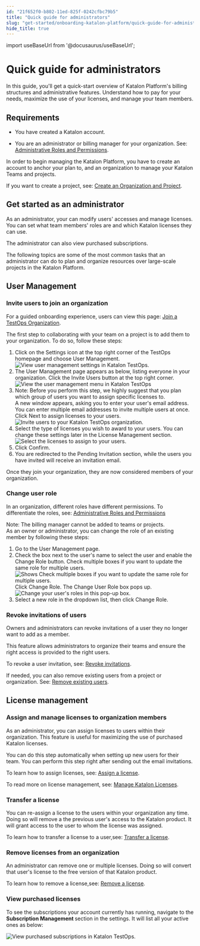 ```yaml
---
id: "21f652f0-b802-11ed-825f-0242cfbc79b5"
title: "Quick guide for administrators"
slug: "get-started/onboarding-katalon-platform/quick-guide-for-administrators"
hide_title: true
---
```

import useBaseUrl from '@docusaurus/useBaseUrl';


# <a id="reference-7664" class="anchor_top_offset"/><a id="ariaid-title1" class="anchor_top_offset"/>Quick guide for administrators

<p xmlns="http://www.w3.org/1999/xhtml" className="shortdesc">In this guide, you'll get a quick-start overview of Katalon Platform's billing structures and administrative features. Understand how to pay for your needs, maximize the use of your licenses, and manage your team members. </p> 

## Requirements

<ul xmlns="http://www.w3.org/1999/xhtml" className="ul"><li className="li"><p className="p">You have created a Katalon account.</p></li><li className="li"><p className="p">You are an administrator or billing manager for your organization. See: <a className="xref" href="/docs/administer/administration-roles/administrative-roles-and-permissions">Administrative Roles and Permissions</a>.</p></li></ul> 
<p xmlns="http://www.w3.org/1999/xhtml" className="p">In order to begin managing the Katalon Platform, you have to create an account to anchor your plan to, and an organization to manage your Katalon Teams and projects.</p> 
<p xmlns="http://www.w3.org/1999/xhtml" className="p">If you want to create a project, see: <a className="xref" href="/docs/administer/administration-tasks/create-an-organization-and-project">Create an Organization and Project</a>.</p> 

## Get started as an administrator

<p xmlns="http://www.w3.org/1999/xhtml" className="p">As an administrator, your can modify users' accesses and manage licenses. You can set what team members' roles are and which Katalon licenses they can use. </p> 
<p xmlns="http://www.w3.org/1999/xhtml" className="p">The administrator can also view purchased subscriptions. </p> 
<p xmlns="http://www.w3.org/1999/xhtml" className="p">The following topics are some of the most common tasks that an administrator can do  to plan and organize resources over large-scale projects in the Katalon Platform. </p> 
<p xmlns="http://www.w3.org/1999/xhtml" className="p"> </p> 

## <a id="topic-628" class="anchor_top_offset"/>User Management


### <a id="task-3463" class="anchor_top_offset"/>Invite users to join an organization

<section xmlns="http://www.w3.org/1999/xhtml" className="section context"><p className="p">For a guided onboarding experience, users can view this page: <a className="xref" href="/docs/administer/administration-tasks/join-a-testops-organization">Join a TestOps Organization</a>.</p>The first step to collaborating with your team on a project is to add them to your organization. To do so, follow these steps:</section> 
<ol xmlns="http://www.w3.org/1999/xhtml" className="ol steps"><li className="li step"><span className="ph cmd">Click on the <span className="ph uicontrol">Settings</span> icon at the top right corner of the TestOps homepage and choose <span className="ph uicontrol">User Management</span>.<img className="image" src={useBaseUrl("/3f350c80-b802-11ed-825f-0242cfbc79b5.png")} alt="View user management settings in Katalon TestOps." /></span></li><li className="li step"><span className="ph cmd">The <span className="ph uicontrol">User Management</span> page appears as below, listing everyone in your organization. Click the Invite Users button at the top right corner. <img className="image" src={useBaseUrl("/3f210f50-b802-11ed-825f-0242cfbc79b5.png")} alt="View the user management menu in Katalon TestOps" /></span></li><li className="li step"><div className="note note note_note"><span className="note__title">Note:</span>  Before you perform this step, we highly suggest that you plan which group of users you want to assign specific licenses to. </div><span className="ph cmd">A new window appears, asking you to enter your user's email address. You can enter multiple email addresses to invite multiple users at once. Click Next to assign licenses to your users. <img className="image" src={useBaseUrl("/3ec61e10-b802-11ed-825f-0242cfbc79b5.png")} alt="Invite users to your Katalon TestOps organization." /></span></li><li className="li step"><span className="ph cmd">Select the type of licenses you wish to award to your users. You can change these settings later in the<span className="ph uicontrol"> License Management</span> section. <img className="image" src={useBaseUrl("/3ed0f380-b802-11ed-825f-0242cfbc79b5.png")} alt="Select the licenses to assign to your users." /></span></li><li className="li step"><span className="ph cmd">Click <span className="ph uicontrol">Confirm</span>.</span></li><li className="li step"><span className="ph cmd">You are redirected to the <span className="ph uicontrol">Pending Invitation</span> section, while the users you have invited will receive an invitation email. </span></li></ol> 
<section xmlns="http://www.w3.org/1999/xhtml" className="section result">Once they join your organization, they are now considered members of your organization.</section> 

### <a id="task-1519" class="anchor_top_offset"/>Change user role

<p xmlns="http://www.w3.org/1999/xhtml" className="shortdesc">In an organization, different roles have different permissions. To differentiate the roles, see: <a className="xref" href="/docs/administer/administration-roles/administrative-roles-and-permissions">Administrative Roles and Permissions</a></p> 
<section xmlns="http://www.w3.org/1999/xhtml" className="section context"><div className="note note note_note"><span className="note__title">Note:</span>   The billing manager cannot be added to teams or projects.</div>As an owner or administrator, you can change the role of an existing member by following these steps:</section> 
<ol xmlns="http://www.w3.org/1999/xhtml" className="ol steps"><li className="li step stepexpand"><span className="ph cmd">Go to the <span className="ph uicontrol">User Management</span> page. </span></li><li className="li step stepexpand"><span className="ph cmd">Check the box next to the user's name to select the user and enable the <span className="ph uicontrol">Change Role</span> button.  Check multiple boxes if you want to update the same role for multiple users. <img className="image" src={useBaseUrl("/3eb3ce90-b802-11ed-825f-0242cfbc79b5.jpg")} alt="Shows Check multiple boxes if you want to update the same role for multiple users." /></span><div className="itemgroup stepresult">Click <span className="ph uicontrol">Change Role</span>. The <span className="ph uicontrol">Change User Role</span> box pops up. <img className="image" src={useBaseUrl("/3ef98a20-b802-11ed-825f-0242cfbc79b5.jpg")} alt="Change your user's roles in this pop-up box." /></div></li><li className="li step stepexpand"><span className="ph cmd">Select a new role in the dropdown list, then click <span className="ph uicontrol">Change Role</span>.</span></li></ol> 

### <a id="concept-8352" class="anchor_top_offset"/>Revoke invitations of users

<p xmlns="http://www.w3.org/1999/xhtml" className="shortdesc">Owners and administrators can revoke invitations of a user they no longer want to add as a member. </p> 
<p xmlns="http://www.w3.org/1999/xhtml" className="p">This feature allows administrators to organize their teams and ensure the right access is provided to the right users. </p> 
<p xmlns="http://www.w3.org/1999/xhtml" className="p">To revoke a user invitation, see: <a className="xref" href="/docs/administer/administration-tasks/user-management/manage-users#id_7">Revoke invitations</a>.</p> 
<p xmlns="http://www.w3.org/1999/xhtml" className="p">If needed, you can also remove existing users from a project or organization. See: <a className="xref" href="/docs/administer/administration-tasks/user-management/manage-users#id_8">Remove existing users</a>.</p> 

## <a id="concept-5866" class="anchor_top_offset"/>License management


###  Assign and manage licenses to organization members

                        
<p xmlns="http://www.w3.org/1999/xhtml" className="p">As an administrator, you can assign licenses to users within their organization. This feature is useful for maximizing the use of purchased Katalon licenses.</p> 
            
<p xmlns="http://www.w3.org/1999/xhtml" className="p">You can do this step automatically when setting up new users for their team. You can perform this step right after sending out the email invitations.</p> 
            
<p xmlns="http://www.w3.org/1999/xhtml" className="p">To learn how to assign licenses, see: <a className="xref" href="/docs/administer/administration-tasks/license-management/grant-katalon-licenses#id_1">Assign a license</a>.</p> 
            
<p xmlns="http://www.w3.org/1999/xhtml" className="p">To read more on license management, see: <a className="xref" href="/docs/administer/administration-tasks/license-management/manage-katalon-licenses">Manage Katalon Licenses</a>.</p> 
        

### Transfer a license 

                        
<p xmlns="http://www.w3.org/1999/xhtml" className="p">You can re-assign a license to the users within your organization any time. Doing so will remove a the previous user's access to the Katalon product. It will grant access to the user to whom the license was assigned. </p> 
<p xmlns="http://www.w3.org/1999/xhtml" className="p">To learn how to transfer a license to a user,see: <a className="xref" href="/docs/administer/administration-tasks/license-management/manage-katalon-licenses#id_4">Transfer a license</a>.</p> 
            
<p xmlns="http://www.w3.org/1999/xhtml" className="p"> </p> 
        

### Remove licenses from an organization

                        
<p xmlns="http://www.w3.org/1999/xhtml" className="p">An administrator can remove one or multiple licenses. Doing so will convert that user's license to the free version of that Katalon product.</p> 
<p xmlns="http://www.w3.org/1999/xhtml" className="p">To learn how to remove a license,see: <a className="xref" href="/docs/administer/administration-tasks/license-management/manage-katalon-licenses#id_3">Remove a license</a>.</p> 
                    

### View purchased licenses 

                        
<p xmlns="http://www.w3.org/1999/xhtml" className="p">To see the subscriptions your account currently has running,  navigate to the<strong className="ph b"> Subscription Management </strong>section in the settings. It will list all your active ones as below: </p> 
            
<p xmlns="http://www.w3.org/1999/xhtml" className="p"><img className="image" src={useBaseUrl("/3f11cd10-b802-11ed-825f-0242cfbc79b5.png")} alt="View purchased subscriptions in Katalon TestOps." /></p> 
        
